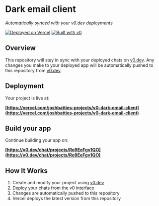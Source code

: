 # Dark email client

*Automatically synced with your [v0.dev](https://v0.dev) deployments*

[![Deployed on Vercel](https://img.shields.io/badge/Deployed%20on-Vercel-black?style=for-the-badge&logo=vercel)](https://vercel.com/joshbatties-projects/v0-dark-email-client)
[![Built with v0](https://img.shields.io/badge/Built%20with-v0.dev-black?style=for-the-badge)](https://v0.dev/chat/projects/Ro9EeFgv1QO)

## Overview

This repository will stay in sync with your deployed chats on [v0.dev](https://v0.dev).
Any changes you make to your deployed app will be automatically pushed to this repository from [v0.dev](https://v0.dev).

## Deployment

Your project is live at:

**[https://vercel.com/joshbatties-projects/v0-dark-email-client](https://vercel.com/joshbatties-projects/v0-dark-email-client)**

## Build your app

Continue building your app on:

**[https://v0.dev/chat/projects/Ro9EeFgv1QO](https://v0.dev/chat/projects/Ro9EeFgv1QO)**

## How It Works

1. Create and modify your project using [v0.dev](https://v0.dev)
2. Deploy your chats from the v0 interface
3. Changes are automatically pushed to this repository
4. Vercel deploys the latest version from this repository